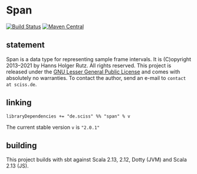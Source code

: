 # Span

[![Build Status](https://github.com/Sciss/Span/workflows/Scala%20CI/badge.svg?branch=main)](https://github.com/Sciss/Span/actions?query=workflow%3A%22Scala+CI%22)
[![Maven Central](https://maven-badges.herokuapp.com/maven-central/de.sciss/span_2.13/badge.svg)](https://maven-badges.herokuapp.com/maven-central/de.sciss/span_2.13)

## statement

Span is a data type for representing sample frame intervals. It is (C)opyright 2013&ndash;2021 by Hanns Holger Rutz.
All rights reserved.  This project is released under the 
[GNU Lesser General Public License](https://raw.github.com/Sciss/Span/main/LICENSE) and comes with absolutely
no warranties. To contact the author, send an e-mail to `contact at sciss.de`.

## linking

    libraryDependencies += "de.sciss" %% "span" % v

The current stable version `v` is `"2.0.1"`

## building

This project builds with sbt against Scala 2.13, 2.12, Dotty (JVM) and Scala 2.13 (JS).


